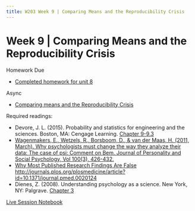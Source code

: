 ```yaml
---
title: W203 Week 9 | Comparing Means and the Reproducibility Crisis
---
```


# Week 9 | Comparing Means and the Reproducibility Crisis

Homework Due
* [Completed homework for unit 8](./unit_8_hw/Kevin_Hartman_unit_8_hw.hml)

Async
* [Comparing means and the Reproducibility Crisis](https://learn.datascience.berkeley.edu/ap/courses/267/sections/283e2e3a-e711-41fb-b042-64d28352a50a/coursework/courseModule/c26558d9-8dea-42d6-9d70-15db9f1885d3)

Required readings:
* Devore, J. L. (2015). Probability and statistics for engineering and the sciences. Boston, MA: Cengage Learning. [Chapter 9-9.3](./../Books/probability_and_statistics_for_engineering_and_the_sciences.pdf)
 * [Wagenmakers, E., Wetzels, R., Borsboom, D., & van der Maas, H. (2011, March). Why psychologists must change the way they analyze their data: The case of psi: Comment on Bem. Journal of Personality and Social Psychology, Vol 100(3), 426-432.](./WagenmakersEtAl2011_JPSP)
* [Why Most Published Research Findings Are False](./journal.pmed.0020124.pdf) http://journals.plos.org/plosmedicine/article?id=10.1371/journal.pmed.0020124
* Dienes, Z. (2008). Understanding psychology as a science. New York, NY: Palgrave. [Chapter 3](./../Study.net/Dienes_Z._2008._Understanding_Psychology_As_A_Science___An_Introduction_To_Scientific_And_Statistical_Inference._Chapter_3__Neyman_Pearson_and_Hypothesis_Testing.pdf)

[Live Session Notebook](./unit_9_ls/unit_9_ls_ex.ipynb)
